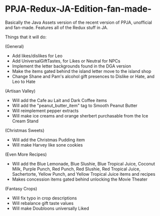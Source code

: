 # PPJA-Redux-JA-Edition-fan-made-
Basically the Java Assets version of the recent version of PPJA, unofficial and fan-made. Features all of the Redux stuff in JA.

Things that it will do:

(General)
- Add likes/dislikes for Leo
- Add UniversalGiftTastes, for Likes or Neutral for NPCs
- Implement the letter backgrounds found in the DGA version
- Make the items gated behind the island letter move to the island shop
- Change Shane and Pam's alcohol gift presences to Dislike or Hate, and Leo to Hate
  
(Artisan Valley)
- Will add the Cafe au Lait and Dark Coffee items
- Will add the "peanut_butter_item" tag to Smooth Peanut Butter
- Will reimplement pepper extracts
- Will make ice creams and orange sherbert purchasable from the Ice Cream Stand

(Christmas Sweets)
- Will add the Christmas Pudding item
- Will make Harvey like sone cookies

(Even More Recipes)
- Will add the Blue Lemonade, Blue Slushie, Blue Tropical Juice, Coconut Milk, Purple Punch, Red Punch, Red Slushie, Red Tropical Juice, Sachertorte, Yellow Punch, and Yellow Tropical Juice items and recipes
- Makes concession items gated behind unlocking the Movie Theater

(Fantasy Crops)
- Will fix typo in crop descriptions
- Will rebalance gift taste values
- Will make Doubloons universally Liked

